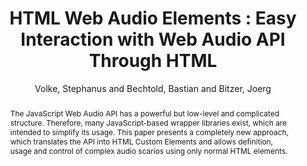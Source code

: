 --- 
  title: "HTML Web Audio Elements : Easy Interaction with Web Audio API Through HTML" 
  abstract: "The JavaScript Web Audio API has a powerful but low-level and complicated structure. Therefore, many JavaScript-based wrapper libraries exist, which are intended to simplify its usage. This paper presents a completely new approach, which translates the API into HTML Custom Elements and allows definition, usage and control of complex audio scarios using only normal HTML elements." 
  address: "London" 
  author: "Volke, Stephanus and Bechtold, Bastian and Bitzer, Joerg" 
  booktitle: "Proceedings of the International Web Audio Conference" 
  editor: "Volke, Stephanus and Bechtold, Bastian and Bitzer, Joerg" 
  month: "Proceedings of the International Web Audio Conference"
  pages: "7--8" 
  publisher: "Queen Mary University of London" 
  series: "WAC '17"
  type: "Demo"  
  year: "2017" 
  id: "2017_EA_44" 
  tags: year2017 
---